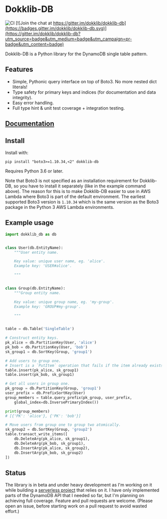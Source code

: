 # Dokklib-DB

![CI](https://github.com/dokklib/dokklib-db/workflows/CI/badge.svg) [![Join the chat at https://gitter.im/dokklib/dokklib-db](https://badges.gitter.im/dokklib/dokklib-db.svg)](https://gitter.im/dokklib/dokklib-db?utm_source=badge&utm_medium=badge&utm_campaign=pr-badge&utm_content=badge)

Dokklib-DB is a Python library for the DynamoDB single table pattern.

## Features

- Simple, Pythonic query interface on top of Boto3. No more nested dict literals!
- Type safety for primary keys and indices (for documentation and data integrity).
- Easy error handling.
- Full type hint & unit test coverage + integration testing.

## [Documentation](https://github.com/dokklib/dokklib/tree/master/docs)

## Install

Install with:

`pip install "boto3>=1.10.34,<2" dokklib-db`

Requires Python 3.6 or later.

Note that Boto3 is not specified as an installation requirement for Dokklib-DB, so you have to install it separately (like in the example command above).
The reason for this is to make Dokklib-DB easier to use in AWS Lambda where Boto3 is part of the default environment.
The earliest supported Boto3 version is `1.10.34` which is the same version as the Boto3 package in the Python 3 AWS Lambda environments.

## Example usage

```python
import dokklib_db as db


class User(db.EntityName):
    """User entity name.

    Key value: unique user name, eg. 'alice'.
    Example key: 'USER#alice'.

    """


class Group(db.EntityName):
    """Group entity name.

    Key value: unique group name, eg. 'my-group'.
    Example key: 'GROUP#my-group'.

    """


table = db.Table('SingleTable')

# Construct entity keys.
pk_alice = db.PartitionKey(User, 'alice')
pk_bob = db.PartitionKey(User, 'bob')
sk_group1 = db.SortKey(Group, 'group1')

# Add users to group one.
# Insert is a `PutItem` operation that fails if the item already exists.
table.insert(pk_alice, sk_group1)
table.insert(pk_bob, sk_group1)

# Get all users in group one.
pk_group = db.PartitionKey(Group, 'group1')
user_prefix = db.PrefixSortKey(User)
group_members = table.query_prefix(pk_group, user_prefix, 
    global_index=db.InversePrimaryIndex())

print(group_members)
# [{'PK': 'alice'}, {'PK': 'bob'}]

# Move users from group one to group two atomically.
sk_group2 = db.SortKey(Group, 'group2')
table.transact_write_items([
    db.DeleteArg(pk_alice, sk_group1),
    db.DeleteArg(pk_bob, sk_group1),
    db.InsertArg(pk_alice, sk_group2),
    db.InsertArg(pk_bob, sk_group2)
])
```

## Status

The library is in beta and under heavy development as I'm working on it while building a [serverless project](https://github.com/dokknet/dokknet-api) that relies on it.
I have only implemented parts of the DynamoDB API that I needed so far, but I'm planning on achieving full coverage.
Feature and pull requests are welcome. (Please open an issue, before starting work on a pull request to avoid wasted effort.)
